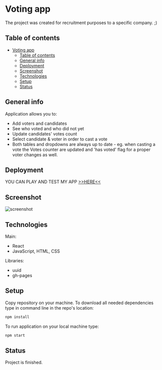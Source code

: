 #  Voting app

The project was created for recruitment purposes to a specific company. ;)

## Table of contents
- [Voting app](#voting-app)
  - [Table of contents](#table-of-contents)
  - [General info](#general-info)
  - [Deployment](#deployment)
  - [Screenshot](#screenshot)
  - [Technologies](#technologies)
  - [Setup](#setup)
  - [Status](#status)

## General info
Application allows you to:
* Add voters and candidates
* See who voted and who did not yet
* Update candidates' votes count
* Select candidate & voter in order to cast a vote
* Both tables and dropdowns are always up to date - eg. when casting a vote the Votes counter are updated and 'has voted' flag for a proper voter changes as well.

## Deployment
YOU CAN PLAY AND TEST MY APP [>>HERE<<](https://muzabol2.github.io/voting-app-js)

## Screenshot

![screenshot]()

## Technologies

Main:
* React
* JavaScript, HTML, CSS

Libraries:
* uuid
* gh-pages

## Setup
Copy repository on your machine. To download all needed dependencies type in command line in the repo's location:
```bash
npm install
```
To run application on your local machine type: 
```bash
npm start
```

## Status
Project is finished.
